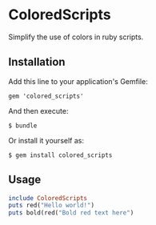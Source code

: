 # ColoredScripts

Simplify the use of colors in ruby scripts.

## Installation

Add this line to your application's Gemfile:

    gem 'colored_scripts'

And then execute:

    $ bundle

Or install it yourself as:

    $ gem install colored_scripts

## Usage

```ruby
include ColoredScripts
puts red("Hello world!")
puts bold(red("Bold red text here")
```